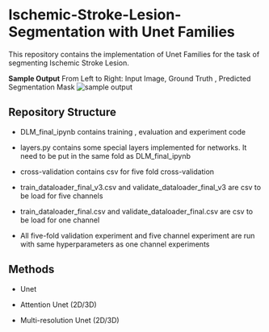 # Ischemic-Stroke-Lesion-Segmentation with Unet Families
This repository contains the implementation of Unet Families for the task of segmenting 
Ischemic Stroke Lesion.

**Sample Output**
From Left to Right: Input Image, Ground Truth , Predicted Segmentation Mask
![sample output](https://github.com/SiqiHuang18/Ischemic-Stroke-Lesion-Segmentation/blob/main/output/att1.png)

## Repository Structure
- DLM_final_ipynb  contains training , evaluation and experiment code
- layers.py    contains some special layers implemented for networks. It need to be put in the same fold as DLM_final_ipynb
- cross-validation  contains csv for five fold cross-validation
- train_dataloader_final_v3.csv  and  validate_dataloader_final_v3 are csv to be load for five channels
- train_dataloader_final.csv   and  validate_dataloader_final.csv are csv to be load for one channel

- All five-fold validation experiment and five channel experiment are run with same hyperparameters as one channel experiments

## Methods

* Unet

* Attention Unet (2D/3D)

* Multi-resolution Unet (2D/3D)




